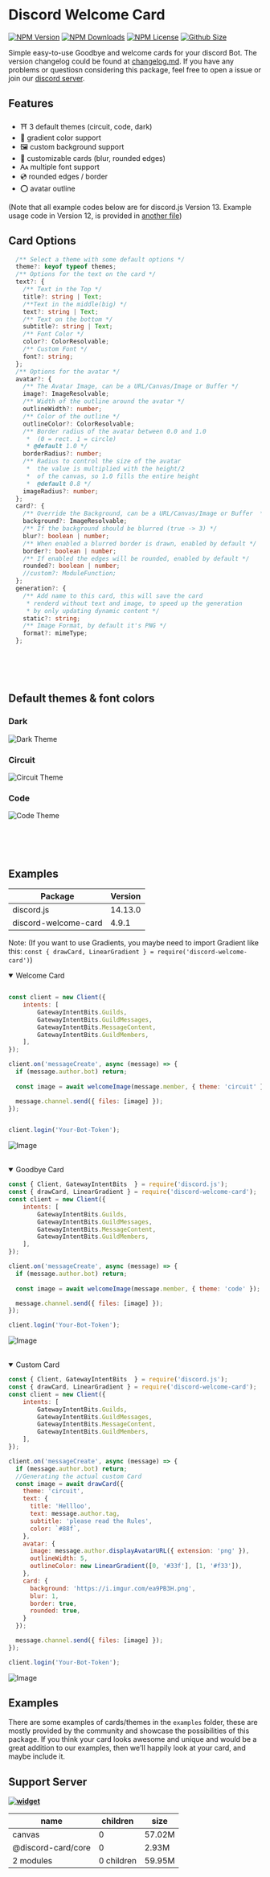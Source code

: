 # Discord Welcome Card

[![NPM Version](https://img.shields.io/npm/v/discord-welcome-card?color=00DEC8&style=for-the-badge)](https://www.npmjs.com/package/discord-welcome-card)
[![NPM Downloads](https://img.shields.io/npm/dt/discord-welcome-card?color=00DEC8&style=for-the-badge)](https://www.npmjs.com/package/discord-welcome-card)
[![NPM License](https://img.shields.io/npm/l/discord-welcome-card?color=00DEC8&style=for-the-badge)](https://www.npmjs.com/package/discord-welcome-card)
[![Github Size](https://img.shields.io/github/repo-size/AKORA-Studios/DiscordWelcomeCard?color=00DEC8&label=SIZE&style=for-the-badge)](https://www.npmjs.com/package/discord-welcome-card)

Simple easy-to-use Goodbye and welcome cards for your discord Bot. The version changelog could be found at [changelog.md](CHANGELOG.md). If you have any problems or questiosn considering this package, feel free to open a issue or join our [discord server](https://discord.gg/Emk2udJ).

## Features

- ⛩️ 3 default themes (circuit, code, dark)
- 🍭 gradient color support
- 🖼️ custom background support
- 📎 customizable cards (blur, rounded edges)
- 🗛 multiple font support
- 💿 rounded edges / border
- ⭕ avatar outline

(Note that all example codes below are for discord.js Version 13. Example usage code in Version 12, is provided in [another file](Usage.md))

## Card Options

```typescript
  /** Select a theme with some default options */
  theme?: keyof typeof themes;
  /** Options for the text on the card */
  text?: {
    /** Text in the Top */
    title?: string | Text;
    /**Text in the middle(big) */
    text?: string | Text;
    /** Text on the bottom */
    subtitle?: string | Text;
    /** Font Color */
    color?: ColorResolvable;
    /** Custom Font */
    font?: string;
  };
  /** Options for the avatar */
  avatar?: {
    /** The Avatar Image, can be a URL/Canvas/Image or Buffer */
    image?: ImageResolvable;
    /** Width of the outline around the avatar */
    outlineWidth?: number;
    /** Color of the outline */
    outlineColor?: ColorResolvable;
    /** Border radius of the avatar between 0.0 and 1.0
     *  (0 = rect. 1 = circle)
     * @default 1.0 */
    borderRadius?: number;
    /** Radius to control the size of the avatar
     *  the value is multiplied with the height/2
     *  of the canvas, so 1.0 fills the entire height
     *  @default 0.8 */
    imageRadius?: number;
  };
  card?: {
    /** Override the Background, can be a URL/Canvas/Image or Buffer  */
    background?: ImageResolvable;
    /** If the background should be blurred (true -> 3) */
    blur?: boolean | number;
    /** When enabled a blurred border is drawn, enabled by default */
    border?: boolean | number;
    /** If enabled the edges will be rounded, enabled by default */
    rounded?: boolean | number;
    //custom?: ModuleFunction;
  };
  generation?: {
    /** Add name to this card, this will save the card
     * renderd without text and image, to speed up the generation
     * by only updating dynamic content */
    static?: string;
    /** Image Format, by default it's PNG */
    format?: mimeType;
  };
```

</details>

<br/><br/><br/>

## Default themes & font colors

### Dark

![Dark Theme](examples/dark_welcome.png)

### Circuit

![Circuit Theme](examples/circuit_welcome.png)

### Code

![Code Theme](examples/code_goodbye.png)

<br/><br/><br/>

## Examples

| Package | Version |
| --- | --- |
| discord.js | 14.13.0 |
| discord-welcome-card | 4.9.1 |


Note: (If you want to use Gradients, you maybe need to import Gradient like this: `const { drawCard, LinearGradient } = require('discord-welcome-card')`)


<details open> 
    <summary>  Welcome Card  </summary>

```javascript

const client = new Client({
	intents: [
		GatewayIntentBits.Guilds,
		GatewayIntentBits.GuildMessages,
		GatewayIntentBits.MessageContent,
		GatewayIntentBits.GuildMembers,
	],
});

client.on('messageCreate', async (message) => {
  if (message.author.bot) return;
 
  const image = await welcomeImage(message.member, { theme: 'circuit' });

  message.channel.send({ files: [image] });
});


client.login('Your-Bot-Token');
```

![Image](examples/circuit_welcome.png)

</details>

<br />

<details open> <summary> Goodbye Card </summary>

```javascript
const { Client, GatewayIntentBits  } = require('discord.js');
const { drawCard, LinearGradient } = require('discord-welcome-card');
const client = new Client({
	intents: [
		GatewayIntentBits.Guilds,
		GatewayIntentBits.GuildMessages,
		GatewayIntentBits.MessageContent,
		GatewayIntentBits.GuildMembers,
	],
});

client.on('messageCreate', async (message) => {
  if (message.author.bot) return;
 
  const image = await welcomeImage(message.member, { theme: 'code' });

  message.channel.send({ files: [image] });
});

client.login('Your-Bot-Token');
```

![Image](examples/code_goodbye.png)

</details>
<br />

<details open><summary> Custom Card </summary>

```javascript
const { Client, GatewayIntentBits  } = require('discord.js');
const { drawCard, LinearGradient } = require('discord-welcome-card');
const client = new Client({
	intents: [
		GatewayIntentBits.Guilds,
		GatewayIntentBits.GuildMessages,
		GatewayIntentBits.MessageContent,
		GatewayIntentBits.GuildMembers,
	],
});

client.on('messageCreate', async (message) => {
  if (message.author.bot) return;
  //Generating the actual custom Card
  const image = await drawCard({
    theme: 'circuit',
    text: {
      title: 'Hellloo',
      text: message.author.tag,
      subtitle: 'please read the Rules',
      color: `#88f`,
    },
    avatar: {
      image: message.author.displayAvatarURL({ extension: 'png' }),
      outlineWidth: 5,
      outlineColor: new LinearGradient([0, '#33f'], [1, '#f33']),
    },
    card: {
      background: 'https://i.imgur.com/ea9PB3H.png',
      blur: 1,
      border: true,
      rounded: true,
    }
  });

  message.channel.send({ files: [image] });
});

client.login('Your-Bot-Token');
```

![Image](examples/fullCustom.png)

</details>

## Examples

There are some examples of cards/themes in the `examples` folder, these are mostly provided by the community and showcase the possibilities of this package. If you think your card looks awesome and unique and would be a great addition to our examples, then we'll happily look at your card, and maybe include it.


## Support Server

**[![widget](https://discord.com/api/guilds/553942677117337600/widget.png?style=banner2)](https://discord.gg/EUbKBTwSmP)**

| name               | children   | size   |
| ------------------ | ---------- | ------ |
| canvas             | 0          | 57.02M |
| @discord-card/core | 0          | 2.93M  |
| 2 modules          | 0 children | 59.95M |
